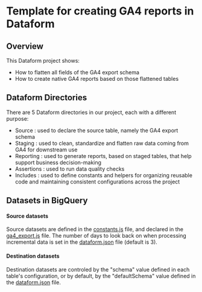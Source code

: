 # Template for creating GA4 reports in Dataform

## Overview

This Dataform project shows:
* How to flatten all fields of the GA4 export schema
* How to create native GA4 reports based on those flattened tables

## Dataform Directories

There are 5 Dataform directories in our project, each with a different purpose: 
* Source : used to declare the source table, namely the GA4 export schema
* Staging : used to clean, standardize and flatten raw data coming from GA4 for downstream use
* Reporting : used to generate reports, based on staged tables, that help support business decision-making
* Assertions : used to run data quality checks
* Includes : used to define constants and helpers for organizing reusable code and maintaining consistent configurations across the project

## Datasets in BigQuery

#### Source datasets
Source datasets are defined in the [constants.js](/constants.js) file, and declared in the [ga4_export.js](/ga4_export.js) file.
The number of days to look back on when processing incremental data is set in the [dataform.json](/dataform.json) file (default is 3).

#### Destination datasets
Destination datasets are controled by the "schema" value defined in each table's configuration, or by default, by the "defaultSchema" value defined in the [dataform.json](/dataform.json) file. 
